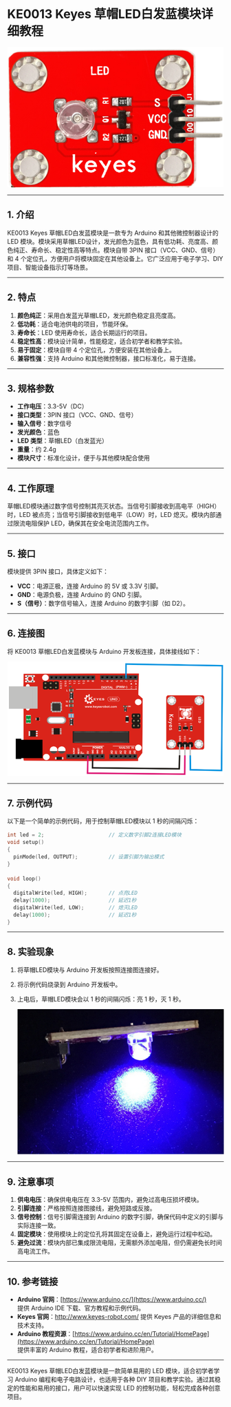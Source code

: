 # KE0013 Keyes 草帽LED白发蓝模块详细教程

![image-20250312152912501](media/image-20250312152912501.png)

---

## **1. 介绍**

KE0013 Keyes 草帽LED白发蓝模块是一款专为 Arduino 和其他微控制器设计的 LED 模块。模块采用草帽LED设计，发光颜色为蓝色，具有低功耗、亮度高、颜色纯正、寿命长、稳定性高等特点。模块自带 3PIN 接口（VCC、GND、信号）和 4 个定位孔，方便用户将模块固定在其他设备上。它广泛应用于电子学习、DIY 项目、智能设备指示灯等场景。

---

## **2. 特点**

1. **颜色纯正**：采用白发蓝光草帽LED，发光颜色稳定且亮度高。  
2. **低功耗**：适合电池供电的项目，节能环保。  
3. **寿命长**：LED 使用寿命长，适合长期运行的项目。  
4. **稳定性高**：模块设计简单，性能稳定，适合初学者和教学实验。  
5. **易于固定**：模块自带 4 个定位孔，方便安装在其他设备上。  
6. **兼容性强**：支持 Arduino 和其他微控制器，接口标准化，易于连接。

---

## **3. 规格参数**

- **工作电压**：3.3-5V（DC）  
- **接口类型**：3PIN 接口（VCC、GND、信号）  
- **输入信号**：数字信号  
- **发光颜色**：蓝色  
- **LED 类型**：草帽LED（白发蓝光）  
- **重量**：约 2.4g  
- **模块尺寸**：标准化设计，便于与其他模块配合使用  

---

## **4. 工作原理**

草帽LED模块通过数字信号控制其亮灭状态。当信号引脚接收到高电平（HIGH）时，LED 被点亮；当信号引脚接收到低电平（LOW）时，LED 熄灭。模块内部通过限流电阻保护 LED，确保其在安全电流范围内工作。

---

## **5. 接口**

模块提供 3PIN 接口，具体定义如下：  
- **VCC**：电源正极，连接 Arduino 的 5V 或 3.3V 引脚。  
- **GND**：电源负极，连接 Arduino 的 GND 引脚。  
- **S（信号）**：数字信号输入，连接 Arduino 的数字引脚（如 D2）。  

---

## **6. 连接图**

将 KE0013 草帽LED白发蓝模块与 Arduino 开发板连接，具体接线如下：  

![image-20250312152929287](media/image-20250312152929287.png)

---

## **7. 示例代码**

以下是一个简单的示例代码，用于控制草帽LED模块以 1 秒的间隔闪烁：

```cpp
int led = 2;                     // 定义数字引脚2连接LED模块
void setup()
{
  pinMode(led, OUTPUT);          // 设置引脚为输出模式
}

void loop()
{
  digitalWrite(led, HIGH);       // 点亮LED
  delay(1000);                   // 延迟1秒
  digitalWrite(led, LOW);        // 熄灭LED
  delay(1000);                   // 延迟1秒
}
```

---

## **8. 实验现象**

1. 将草帽LED模块与 Arduino 开发板按照连接图连接好。  

2. 将示例代码烧录到 Arduino 开发板中。  

3. 上电后，草帽LED模块会以 1 秒的间隔闪烁：亮 1 秒，灭 1 秒。  

	![image-20250319095420118](media/image-20250319095420118.png)

---

## **9. 注意事项**

1. **供电电压**：确保供电电压在 3.3-5V 范围内，避免过高电压损坏模块。  
2. **引脚连接**：严格按照连接图接线，避免短路或反接。  
3. **信号控制**：信号引脚需连接到 Arduino 的数字引脚，确保代码中定义的引脚与实际连接一致。  
4. **固定模块**：使用模块上的定位孔将其固定在设备上，避免运行过程中松动。  
5. **避免过流**：模块内部已集成限流电阻，无需额外添加电阻，但仍需避免长时间高电流工作。  

---

## **10. 参考链接**

- **Arduino 官网**：[https://www.arduino.cc/](https://www.arduino.cc/)  
  提供 Arduino IDE 下载、官方教程和示例代码。  
- **Keyes 官网**：http://www.keyes-robot.com/
  提供 Keyes 产品的详细信息和技术支持。  
- **Arduino 教程资源**：[https://www.arduino.cc/en/Tutorial/HomePage](https://www.arduino.cc/en/Tutorial/HomePage)  
  提供丰富的 Arduino 教程，适合初学者和进阶用户。  

---

KE0013 Keyes 草帽LED白发蓝模块是一款简单易用的 LED 模块，适合初学者学习 Arduino 编程和电子电路设计，也适用于各种 DIY 项目和教学实验。通过其稳定的性能和易用的接口，用户可以快速实现 LED 的控制功能，轻松完成各种创意项目。

